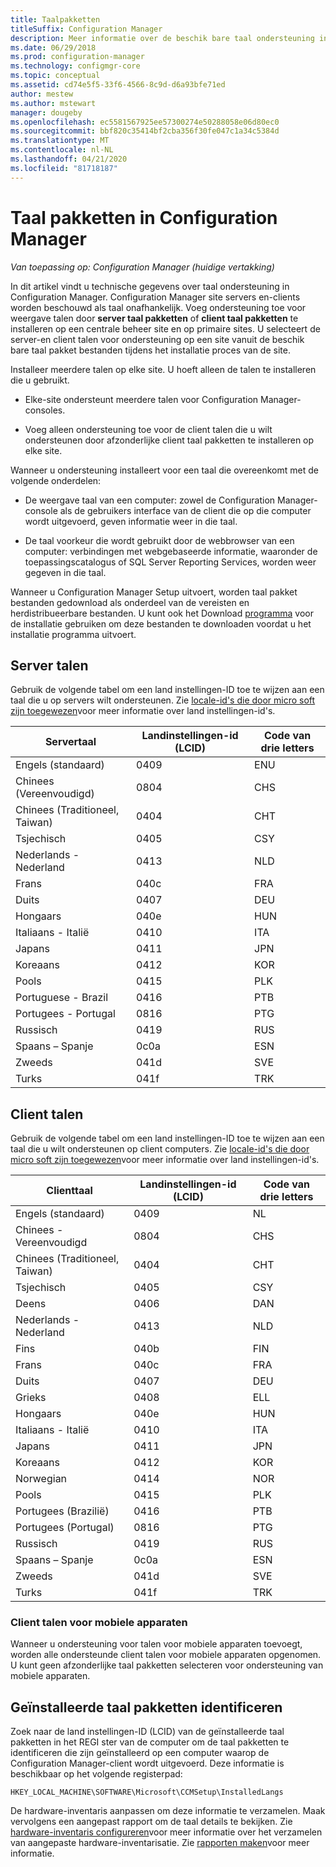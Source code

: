 ```yaml
---
title: Taalpakketten
titleSuffix: Configuration Manager
description: Meer informatie over de beschik bare taal ondersteuning in Configuration Manager.
ms.date: 06/29/2018
ms.prod: configuration-manager
ms.technology: configmgr-core
ms.topic: conceptual
ms.assetid: cd74e5f5-33f6-4566-8c9d-d6a93bfe71ed
author: mestew
ms.author: mstewart
manager: dougeby
ms.openlocfilehash: ec5581567925ee57300274e50288058e06d80ec0
ms.sourcegitcommit: bbf820c35414bf2cba356f30fe047c1a34c5384d
ms.translationtype: MT
ms.contentlocale: nl-NL
ms.lasthandoff: 04/21/2020
ms.locfileid: "81718187"
---
```

# <a name="language-packs-in-configuration-manager"></a>Taal pakketten in Configuration Manager

*Van toepassing op: Configuration Manager (huidige vertakking)*

In dit artikel vindt u technische gegevens over taal ondersteuning in Configuration Manager. Configuration Manager site servers en-clients worden beschouwd als taal onafhankelijk. Voeg ondersteuning toe voor weergave talen door **server taal pakketten** of **client taal pakketten** te installeren op een centrale beheer site en op primaire sites. U selecteert de server-en client talen voor ondersteuning op een site vanuit de beschik bare taal pakket bestanden tijdens het installatie proces van de site.
 
Installeer meerdere talen op elke site. U hoeft alleen de talen te installeren die u gebruikt.  

- Elke-site ondersteunt meerdere talen voor Configuration Manager-consoles.  

- Voeg alleen ondersteuning toe voor de client talen die u wilt ondersteunen door afzonderlijke client taal pakketten te installeren op elke site.  

Wanneer u ondersteuning installeert voor een taal die overeenkomt met de volgende onderdelen:  

- De weergave taal van een computer: zowel de Configuration Manager-console als de gebruikers interface van de client die op die computer wordt uitgevoerd, geven informatie weer in die taal.  

- De taal voorkeur die wordt gebruikt door de webbrowser van een computer: verbindingen met webgebaseerde informatie, waaronder de toepassingscatalogus of SQL Server Reporting Services, worden weer gegeven in die taal.  


Wanneer u Configuration Manager Setup uitvoert, worden taal pakket bestanden gedownload als onderdeel van de vereisten en herdistribueerbare bestanden. U kunt ook het Download [programma](setup-downloader.md) voor de installatie gebruiken om deze bestanden te downloaden voordat u het installatie programma uitvoert.   



## <a name="server-languages"></a>Server talen  

Gebruik de volgende tabel om een land instellingen-ID toe te wijzen aan een taal die u op servers wilt ondersteunen. Zie [locale-id's die door micro soft zijn toegewezen](https://go.microsoft.com/fwlink/p/?LinkId=252609)voor meer informatie over land instellingen-id's.  

|Servertaal|Landinstellingen-id (LCID)|Code van drie letters|  
|---------------------|------------------------|-----------------------|  
|Engels (standaard)|0409|ENU|  
|Chinees (Vereenvoudigd)|0804|CHS|  
|Chinees (Traditioneel, Taiwan)|0404|CHT|  
|Tsjechisch|0405|CSY|  
|Nederlands - Nederland|0413|NLD|  
|Frans|040c|FRA|  
|Duits|0407|DEU|  
|Hongaars|040e|HUN|  
|Italiaans - Italië|0410|ITA|  
|Japans|0411|JPN|  
|Koreaans|0412|KOR|  
|Pools|0415|PLK|  
|Portuguese - Brazil|0416|PTB|  
|Portugees - Portugal|0816|PTG|  
|Russisch|0419|RUS|  
|Spaans – Spanje|0c0a|ESN|  
|Zweeds|041d|SVE|  
|Turks|041f|TRK|  



## <a name="client-languages"></a>Client talen  

Gebruik de volgende tabel om een land instellingen-ID toe te wijzen aan een taal die u wilt ondersteunen op client computers. Zie [locale-id's die door micro soft zijn toegewezen](https://go.microsoft.com/fwlink/p/?LinkId=252609)voor meer informatie over land instellingen-id's.  

|Clienttaal|Landinstellingen-id (LCID)|Code van drie letters|  
|---------------------|------------------------|-----------------------|  
|Engels (standaard)|0409|NL|  
|Chinees - Vereenvoudigd|0804|CHS|  
|Chinees (Traditioneel, Taiwan)|0404|CHT|  
|Tsjechisch|0405|CSY|  
|Deens|0406|DAN|  
|Nederlands - Nederland|0413|NLD|  
|Fins|040b|FIN|  
|Frans|040c|FRA|  
|Duits|0407|DEU|  
|Grieks|0408|ELL|  
|Hongaars|040e|HUN|  
|Italiaans - Italië|0410|ITA|  
|Japans|0411|JPN|  
|Koreaans|0412|KOR|  
|Norwegian|0414|NOR|  
|Pools|0415|PLK|  
|Portugees (Brazilië)|0416|PTB|  
|Portugees (Portugal)|0816|PTG|  
|Russisch|0419|RUS|  
|Spaans – Spanje|0c0a|ESN|  
|Zweeds|041d|SVE|  
|Turks|041f|TRK|  


### <a name="mobile-device-client-languages"></a>Client talen voor mobiele apparaten  
Wanneer u ondersteuning voor talen voor mobiele apparaten toevoegt, worden alle ondersteunde client talen voor mobiele apparaten opgenomen. U kunt geen afzonderlijke taal pakketten selecteren voor ondersteuning van mobiele apparaten.  



## <a name="identify-installed-language-packs"></a>Geïnstalleerde taal pakketten identificeren  
Zoek naar de land instellingen-ID (LCID) van de geïnstalleerde taal pakketten in het REGI ster van de computer om de taal pakketten te identificeren die zijn geïnstalleerd op een computer waarop de Configuration Manager-client wordt uitgevoerd. Deze informatie is beschikbaar op het volgende registerpad:  

`HKEY_LOCAL_MACHINE\SOFTWARE\Microsoft\CCMSetup\InstalledLangs`  

De hardware-inventaris aanpassen om deze informatie te verzamelen. Maak vervolgens een aangepast rapport om de taal details te bekijken. Zie [hardware-inventaris configureren](../../../clients/manage/inventory/configure-hardware-inventory.md)voor meer informatie over het verzamelen van aangepaste hardware-inventarisatie. Zie [rapporten maken](../../manage/operations-and-maintenance-for-reporting.md#create-reports)voor meer informatie.
